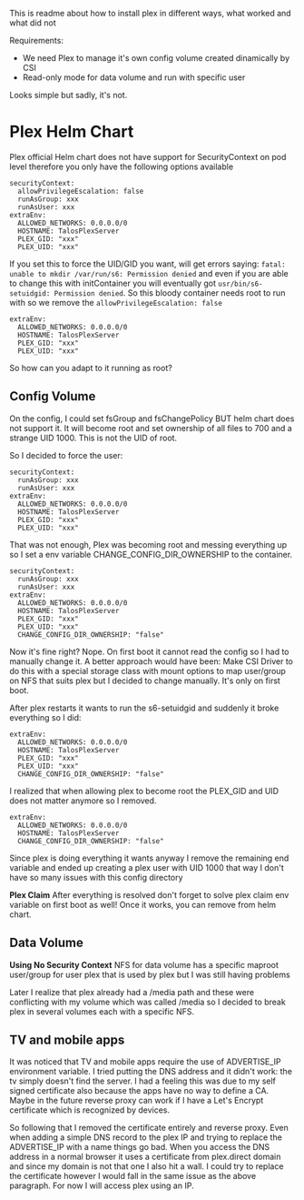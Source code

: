 This is readme about how to install plex in different ways, what worked and what did not

Requirements:
* We need Plex to manage it's own config volume created dinamically by CSI
* Read-only mode for data volume and run with specific user

Looks simple but sadly, it's not.

# Plex Helm Chart

Plex official Helm chart does not have support for SecurityContext on pod level therefore you only have the following options available

```
securityContext:
  allowPrivilegeEscalation: false
  runAsGroup: xxx
  runAsUser: xxx
extraEnv:
  ALLOWED_NETWORKS: 0.0.0.0/0
  HOSTNAME: TalosPlexServer
  PLEX_GID: "xxx"
  PLEX_UID: "xxx"
```

If you set this to force the UID/GID you want, will get errors saying: `fatal: unable to mkdir /var/run/s6: Permission denied` and even if you are able to change this with initContainer you will eventually got `usr/bin/s6-setuidgid: Permission denied`. So this bloody container needs root to run with so we remove the `allowPrivilegeEscalation: false`


```
extraEnv:
  ALLOWED_NETWORKS: 0.0.0.0/0
  HOSTNAME: TalosPlexServer
  PLEX_GID: "xxx"
  PLEX_UID: "xxx"
```

So how can you adapt to it running as root?

## Config Volume

On the config, I could set fsGroup and fsChangePolicy BUT helm chart does not support it. It will become root and set ownership of all files to 700 and a strange UID 1000. This is not the UID of root. 

So I decided to force the user:

```
securityContext:
  runAsGroup: xxx
  runAsUser: xxx
extraEnv:
  ALLOWED_NETWORKS: 0.0.0.0/0
  HOSTNAME: TalosPlexServer
  PLEX_GID: "xxx"
  PLEX_UID: "xxx"
```

That was not enough, Plex was becoming root and messing everything up so I set a env variable CHANGE_CONFIG_DIR_OWNERSHIP to the container.

```
securityContext:
  runAsGroup: xxx
  runAsUser: xxx
extraEnv:
  ALLOWED_NETWORKS: 0.0.0.0/0
  HOSTNAME: TalosPlexServer
  PLEX_GID: "xxx"
  PLEX_UID: "xxx"
  CHANGE_CONFIG_DIR_OWNERSHIP: "false"
```

Now it's fine right? Nope. On first boot it cannot read the config so I had to manually change it. A better approach would have been: Make CSI Driver to do this with a special storage class with mount options to map user/group on NFS that suits plex but I decided to change manually. It's only on first boot.

After plex restarts it wants to run the s6-setuidgid and suddenly it broke everything so I did:

```
extraEnv:
  ALLOWED_NETWORKS: 0.0.0.0/0
  HOSTNAME: TalosPlexServer
  PLEX_GID: "xxx"
  PLEX_UID: "xxx"
  CHANGE_CONFIG_DIR_OWNERSHIP: "false"
```

I realized that when allowing plex to become root the PLEX_GID and UID does not matter anymore so I removed.

```
extraEnv:
  ALLOWED_NETWORKS: 0.0.0.0/0
  HOSTNAME: TalosPlexServer
  CHANGE_CONFIG_DIR_OWNERSHIP: "false"
```

Since plex is doing everything it wants anyway I remove the remaining end variable and ended up creating a plex user with UID 1000 that way I don't have so many issues with this config directory

**Plex Claim**
After everything is resolved don't forget to solve plex claim env variable on first boot as well! Once it works, you can remove from helm chart.

## Data Volume

**Using No Security Context**
NFS for data volume has a specific maproot user/group for user plex that is used by plex but I was still having problems

Later I realize that plex already had a /media path and these were conflicting with my volume which was called /media so I decided to break plex in several volumes each with a specific NFS.

## TV and mobile apps

It was noticed that TV and mobile apps require the use of ADVERTISE_IP environment variable. I tried putting the DNS address and it didn't work: the tv simply doesn't find the server. I had a feeling this was due to my self signed certificate also because the apps have no way to define a CA. Maybe in the future reverse proxy can work if I have a Let's Encrypt certificate which is recognized by devices.

So following that I removed the certificate entirely and reverse proxy. Even when adding a simple DNS record to the plex IP and trying to replace the ADVERTISE_IP with a name things go bad. When you access the DNS address in a normal browser it uses a certificate from plex.direct domain and since my domain is not that one I also hit a wall. I could try to replace the certificate however I would fall in the same issue as the above paragraph. For now I will access plex using an IP.
